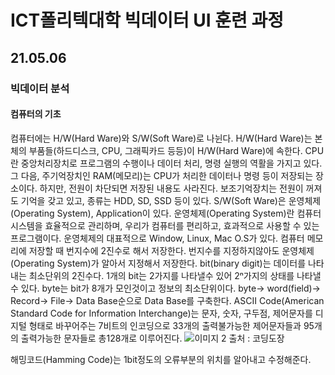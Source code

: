 # ICT폴리텍대학 빅데이터 UI 훈련 과정

## 21.05.06

### 빅데이터 분석

#### 컴퓨터의 기초

컴퓨터에는 H/W(Hard Ware)와 S/W(Soft Ware)로 나뉜다. H/W(Hard Ware)는 본체의 부품들(하드디스크, CPU, 그래픽카드 등등)이 H/W(Hard Ware)에 속한다. CPU란 중앙처리장치로 프로그램의 수행이나 데이터 처리, 명령 실행의 역활을 가지고 있다. 그 다음, 주기억장치인 RAM(메모리)는 CPU가 처리한 데이터나 명령 등이 저장되는 장소이다. 하지만, 전원이 차단되면 저장된 내용도 사라진다. 보조기억장치는 전원이 꺼져도 기억을 갖고 있고, 종류는 HDD, SD, SSD 등이 있다. S/W(Soft Ware)은 운영체제(Operating System), Application이 있다. 운영체제(Operating System)란 컴퓨터 시스템을 효율적으로 관리하며, 우리가 컴퓨터를 편리하고, 효과적으로 사용할 수 있는 프로그램이다. 운영체제의 대표적으로 Window, Linux, Mac O.S가 있다.
컴퓨터 메모리에 저장할 때 번지수에 2진수로 해서 저장한다. 번지수를 지정하지않아도 운영체제(Operating System)가 알아서 지정해서 저장한다. bit(binary digit)는 데이터를 나타내는 최소단위의 2진수다. 1개의 bit는 2가지를 나타낼수 있어 2ⁿ가지의 상태를 나타낼수 있다. byte는 bit가 8개가 모인것이고 정보의 최소단위이다. byte-> word(field)-> Record-> File-> Data Base순으로 Data Base를 구축한다. ASCII Code(American Standard Code for Information Interchange)는 문자, 숫자, 구두점, 제어문자를 디지털 형태로 바꾸어주는 7비트의 인코딩으로 33개의 출력불가능한 제어문자들과 95개의 출력가능한 문자들로 총128개로 이루어진다.
![이미지 2](https://user-images.githubusercontent.com/76871728/117262509-4c148600-ae8c-11eb-9b09-dc6c22fb76c9.png)
출처 : 코딩도장

해밍코드(Hamming Code)는 1bit정도의 오류부분의 위치를 알아내고 수정해준다.
